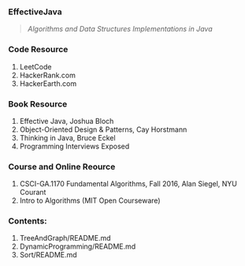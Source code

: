### EffectiveJava 
>*Algorithms and Data Structures Implementations in Java*

### Code Resource
1. LeetCode
2. HackerRank.com
3. HackerEarth.com

### Book Resource
1. Effective Java, Joshua Bloch
2. Object-Oriented Design & Patterns, Cay Horstmann
3. Thinking in Java, Bruce Eckel
4. Programming Interviews Exposed

### Course and Online Reource
1. CSCI-GA.1170 Fundamental Algorithms, Fall 2016, Alan Siegel, NYU Courant
2. Intro to Algorithms (MIT Open Courseware)

### Contents:
1. TreeAndGraph/README.md
2. DynamicProgramming/README.md
3. Sort/README.md
